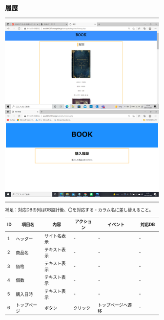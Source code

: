 ## 履歴
*****
<img src="https://github.com/Aso2001219/team/blob/main/%E8%A8%AD%E8%A8%88%E6%9B%B8/%E7%94%BB%E9%9D%A2%E8%A9%B3%E7%B4%B0%E5%9B%B3/img/MicrosoftTeams-image%20(13).png?raw=true">
<img src="https://github.com/Aso2001219/team/blob/main/%E8%A8%AD%E8%A8%88%E6%9B%B8/%E7%94%BB%E9%9D%A2%E8%A9%B3%E7%B4%B0%E5%9B%B3/img/2022-01-09%20(12).png?raw=true">


*****
補足：対応DBの列はDB設計後、〇を対応する・カラム名に差し替えること。

| ID | 項目名 | 内容 | アクション | イベント | 対応DB　|
|----|------|-----|-----------|----------|--------|
|1   |ヘッダー |サイト名表示|-    |-         |-       |
|2   |商品名 |テキスト表示|-    |-        |-        |
|3   |価格 |テキスト表示|-    |-        |-        |
|4   |個数 |テキスト表示|-    |-        |-        |
|5   |購入日時 |テキスト表示|-    |-        |-        |
|6   |トップページ|ボタン|クリック|トップページへ遷移|-        |
